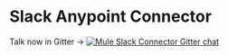 # Slack Anypoint Connector

Talk now in Gitter -> [![Mule Slack Connector Gitter chat](https://badges.gitter.im/estebanwasinger/mule-slack-connector.png)](https://gitter.im/estebanwasinger/mule-slack-connector)
